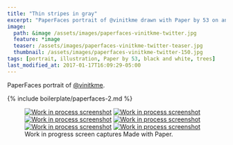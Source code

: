 ```yaml
---
title: "Thin stripes in gray"
excerpt: "PaperFaces portrait of @vinitkme drawn with Paper by 53 on an iPad."
image: 
  path: &image /assets/images/paperfaces-vinitkme-twitter.jpg 
  feature: *image
  teaser: /assets/images/paperfaces-vinitkme-twitter-teaser.jpg
  thumbnail: /assets/images/paperfaces-vinitkme-twitter-150.jpg
tags: [portrait, illustration, Paper by 53, black and white, trees]
last_modified_at: 2017-01-17T16:09:29-05:00
---
```


PaperFaces portrait of [@vinitkme](https://twitter.com/vinitkme).

{% include boilerplate/paperfaces-2.md %}

<figure class="third">
	<a href="/assets/images/paperfaces-vinitkme-process-1-lg.jpg"><img src="/assets/images/paperfaces-vinitkme-process-1-600.jpg" alt="Work in process screenshot"></a>
	<a href="/assets/images/paperfaces-vinitkme-process-2-lg.jpg"><img src="/assets/images/paperfaces-vinitkme-process-2-600.jpg" alt="Work in process screenshot"></a>
	<a href="/assets/images/paperfaces-vinitkme-process-3-lg.jpg"><img src="/assets/images/paperfaces-vinitkme-process-3-600.jpg" alt="Work in process screenshot"></a>
	<a href="/assets/images/paperfaces-vinitkme-process-4-lg.jpg"><img src="/assets/images/paperfaces-vinitkme-process-4-600.jpg" alt="Work in process screenshot"></a>
	<a href="/assets/images/paperfaces-vinitkme-process-5-lg.jpg"><img src="/assets/images/paperfaces-vinitkme-process-5-600.jpg" alt="Work in process screenshot"></a>
	<a href="/assets/images/paperfaces-vinitkme-process-6-lg.jpg"><img src="/assets/images/paperfaces-vinitkme-process-6-600.jpg" alt="Work in process screenshot"></a>
	<figcaption>Work in progress screen captures Made with Paper.</figcaption>
</figure>
